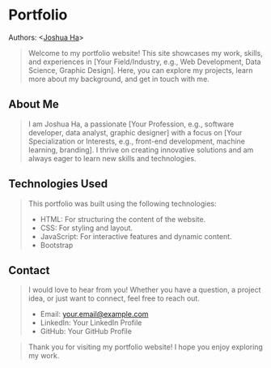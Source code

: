 # Portfolio
Authors: \<[Joshua Ha](https://github.com/UserIsBlank)\>
> Welcome to my portfolio website! This site showcases my work, skills, and experiences in [Your Field/Industry, e.g., Web Development, Data Science, Graphic Design]. Here, you can explore my
> projects, learn more about my background, and get in touch with me.
## About Me
> I am Joshua Ha, a passionate [Your Profession, e.g., software developer, data analyst, graphic designer] with a focus on [Your Specialization or Interests, e.g., front-end development, machine learning, branding]. I thrive on creating innovative solutions and am always eager to learn new skills and technologies.
## Technologies Used
> This portfolio was built using the following technologies:
> * HTML: For structuring the content of the website.
> * CSS: For styling and layout.
> * JavaScript: For interactive features and dynamic content.
> * Bootstrap
## Contact
> I would love to hear from you! Whether you have a question, a project idea, or just want to connect, feel free to reach out.
> * Email: your.email@example.com
> * LinkedIn: Your LinkedIn Profile
> * GitHub: Your GitHub Profile

> Thank you for visiting my portfolio website! I hope you enjoy exploring my work.
